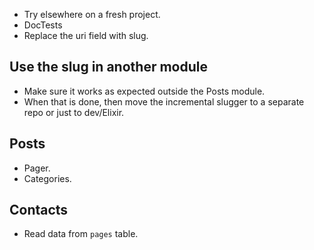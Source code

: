 * Try elsewhere on a fresh project.
* DocTests
* Replace the uri field with slug.

## Use the slug in another module

* Make sure it works as expected outside the Posts module.
* When that is done, then move the incremental slugger to a separate repo or just to dev/Elixir.

## Posts

* Pager.
* Categories.

## Contacts

* Read data from `pages` table.